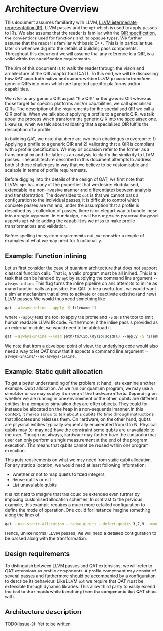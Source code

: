 # Architecture Overview

This document assumes familiarity with LLVM, [LLVM intermediate representation (IR)](https://llvm.org/docs/LangRef.html), LLVM passes and the `opt` which is used to apply passes to IRs. We also assume that the reader is familiar with the [QIR specification](https://github.com/microsoft/qsharp-language/tree/main/Specifications/QIR), the conventions used for functions and its opaque types. We further assume that the reader is familiar with basic C++. This is in particular true later on when we dig into the details of building pass components. Throughout this document we will assume that any reference to a QIR, is a valid within the specification requirements.

The aim of this document is to walk the reader through the vision and architecture of the QIR adaptor tool (QAT). To this end, we will be discussing how QAT uses both native and custom written LLVM passes to transform generic QIRs into ones which are targeted specific platforms and/or capabilities.

We refer to any generic QIR as just "the QIR" or the generic QIR where as those target for specific platforms and/or capabilities, we call specialised QIRs. The description of the requirements for the specialised QIR we call a QIR profile. When we talk about applying a profile to a generic QIR, we talk about the process which transform the generic QIR into the specialised one. Likewise, when we talk about validating that a specialised QIR fulfils the description of a profile.

In building QAT, we note that there are two main challenges to overcome: 1) Applying a profile to a generic QIR and 2) validating that a QIR is compliant with a profile specification. We may on occasion refer to the former as a transformation and the latter as an analysis to clarify the similarity to LLVM passes. The architecture described in this document attempts to address both of these challenges in way that we believe to be customisable and scalable in terms of profile requirements.

Before digging into the details of the design of QAT, we first note that LLVMs `opt` has many of the properties that we desire: Modularised, extendable in a non-invasive manner and differentiates between analysis and transformation. The downsides to `opt` is that we cannot pass a configuration to the individual passes, it is difficult to control which concrete passes are ran and, under the assumption that a profile is described by a collection of passes, there is no elegant way to bundle these into a single argument. In our design, it will be our goal to preserve the good aspects `opt` while adding the capabilities we miss to make profile transformations and validation.

Before spelling the system requirements out, we consider a couple of examples of what we may need for functionality.

## Example: Function inlining

Let us first consider the case of quantum architecture that does not support classical function calls. That is, a valid program must be all inlined. This is a task that can be handled by `opt` by supplying the command line argument `--always-inline`. This flag turns the inline pipeline on and attempts to inline as many function calls as possible. For QAT to be a useful tool, we would want a similar mechanism that allows to activate or deactivate existing (and new) LLVM passes. We would thus need something like

```sh
qat --always-inline --apply -S filename.ll
```

where `--apply` tells the tool to apply the profile and `-S` tells the tool to emit human readable LLVM IR code. Furthermore, if the inline pass is provided as an external module, we would need to be able load it

```sh
qat --always-inline --load path/to/lib.(dylib|so|dll) --apply -S filename.ll
```

We note that from a developer point of view, the underlying code would also need a way to let QAT know that it expects a command line argument `--always-inline/--no-always-inline`.

## Example: Static qubit allocation

To get a better understanding of the problem at hand, lets examine another example: Qubit allocation. As we run our quantum program, we may use a simulator or we may deploy it on one of the hardware efforts. Depending on whether we are running in one environment or the other, qubits are different entities: In a computer simulation they are often objects. They could for instance be allocated on the heap in a non-sequential manner. In this context, it makes sense to talk about a qubits life time through instructions that allocates and releases them. On hardware, on the other hand, qubits are physical entities typically sequentially enumerated from 0 to N. Physical qubits may (or may not) have the constraint some qubits are unavailable to the user. Though not always, hardware may further have the constraint that user can only perform a single measurement at the end of the program execution. This means that qubits cannot be reused within one program execution.

This puts requirements on what we may need from static qubit allocation. For any static allocation, we would need at least following information:

- Whether or not to map qubits to fixed integers
- Reuse qubits or not
- List unavailable qubits

It is not hard to imagine that this could be extended even further by imposing customised allocation schemes. In contrast to the previous example, this example requires a much more detailed configuration to define the mode of operation. One could for instance imagine something along the lines of

```sh
qat --use-static-allocation --reuse-qubits --defect-qubits 3,7,9 --max-qubits 10 --apply -S filename.ll
```

Hence, unlike normal LLVM passes, we will need a detailed configuration to be passed along with the transformation.

## Design requirements

To distinguish between LLVM passes and QAT extensions, we will refer to QAT extensions as profile components. A profile component may consist of several passes and furthermore should be accompanied by a configuration to describe its behaviour. Like LLVM `opt` we require that QAT must be extensible through dynamic libraries. This allow third party to easily extend the tool to their needs while benefiting from the components that QAT ships with.

## Architecture description

TODO(issue-9): Yet to be written
